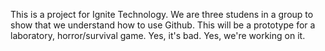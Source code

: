 This is a project for Ignite Technology. We are three studens in a group to show that we understand how to use Github. This will be a prototype for a laboratory, horror/survival game. Yes, it's bad. Yes, we're working on it.
